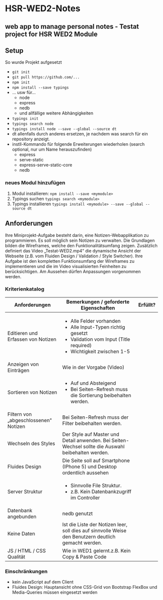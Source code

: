 # HSR-WED2-Notes
## web app to manage personal notes - Testat project for HSR WED2 Module

## Setup
So wurde Projekt aufgesetzt
* `git init`
* `git pull https://github.com/...`
* `npm init`
* `npm install --save typings`
* ... usw für...
   * node
   * express
   * nedb
   * und allfällige weitere Abhängigkeiten
* `typings init`
* `typings search node`
* `typings install node --save --global --source dt`
* dt allenfalls durch anderes ersetzen, je nachdem was search für ein repository anzeigt.
* instll-Kommando für folgende Erweiterungen wiederholen (search optional, nur um Name herauszufinden)
   * express
   * serve-static
   * express-serve-static-core
   * nedb

### neues Modul hinzufügen
1. Modul installieren:
`npm install --save <mymodule>`
2. Typings suchen
`typings search <mymodule>`
3. Typings installieren
`typings install <mymodule> --save --global --source dt`

## Anforderungen
Ihre Miniprojekt-Aufgabe besteht darin, eine Notizen-Webapplikation zu programmieren. Es soll möglich sein Notizen zu verwalten. Die Grundlagen bilden die Wireframes, welche den Funktionalitätsumfang zeigen. Zusätzlich definiert das Video „Testat-WED2.mp4“ die dynamische Ansicht der Webseite (z.B. vom Fluiden Design / Validation / Style Switcher). Ihre Aufgabe ist den kompletten Funktionsumfang der Wireframes zu implementieren und die im Video visualisierten Feinheiten zu berücksichtigen.
Am Aussehen dürfen Anpassungen vorgenommen werden.

### Kriterienkatalog
| **Anforderungen**                       | **Bemerkungen / geforderte Eigenschaften**                                                          | **Erfüllt?** |
|-----------------------------------------|------------------------------------------------------------------------------------------------------|--------------|
| Editieren und Erfassen von Notizen      | <ul><li>Alle Felder vorhanden</li><li>Alle Input-Typen richtig gesetzt</li><li>Validation vom Input (Title required)</li><li>Wichtigkeit zwischen 1-5</li></ul>                                                                              |              |
| Anzeigen von Einträgen                  | Wie in der Vorgabe (Video)                                                                           |              |
| Sortieren von Notizen                   | <ul><li>Auf und Absteigend</li><li>Bei Seiten-Refresh muss die Sortierung beibehalten werden.</li></ul>                                            |              |
| Filtern von „abgeschlossenen" Notizen   | Bei Seiten-Refresh muss der Filter beibehalten werden.                                               |              |
| Wechseln des Styles                     | Der Style auf Master und Detail anwenden. Bei Seiten-Wechsel sollte die Auswahl beibehalten werden.  |              |
| Fluides Design                          | Die Seite soll auf Smartphone (IPhone 5) und Desktop ordentlich aussehen                             |              |
| Server Struktur                         | <ul><li>Sinnvolle File Struktur.</li><li>z.B. Kein Datenbankzugriff im Controller</li></ul>                                                              |              |
| Datenbank angebunden                    | nedb genutzt                                                                                         |              |
| Keine Daten                             | Ist die Liste der Notizen leer, soll dies auf sinnvolle Weise den Benutzern deutlich gemacht werden. |              |
| JS / HTML / CSS Qualität                | Wie in WED1 gelernt.z.B. Kein Copy & Paste Code                                                      |              |

### Einschränkungen
* kein JavaScript auf dem Client
* Fluides Design: Hauptansicht ohne CSS-Grid von Bootstrap FlexBox und Media-Queries müssen eingesetzt werden

